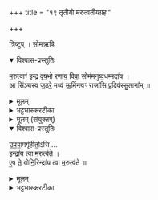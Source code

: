 +++
title = "१९ तृतीयो मरुत्वतीयग्रहः"

+++

त्रिष्टुप् । सोमऋषिः
<details open><summary>विश्वास-प्रस्तुतिः</summary>

म॒रुत्वाꣳ॑ इन्द्र वृष॒भो रणा॑य॒ पिबा॒ सोम॑मनुष्व॒धम्मदा॑य ।  
आ सि॑ञ्चस्व ज॒ठरे॒ मध्व॑ ऊ॒र्मिन्त्वꣳ राजा॑सि प्र॒दिव॑स्सु॒ताना᳚म् ॥
</details>

<details><summary>मूलम्</summary>

म॒रुत्वाꣳ॑ इन्द्र वृष॒भो रणा॑य॒ पिबा॒ सोम॑मनुष्व॒धम्मदा॑य ।  
आ सि॑ञ्चस्व ज॒ठरे॒ मध्व॑ ऊ॒र्मिन्त्वꣳ राजा॑सि प्र॒दिव॑स्सु॒ताना᳚म् ॥
</details>

<details><summary>भट्टभास्करटीका</summary>

1तृतीयं मरुत्वतीयं गृह्णाति - मरुत्वानिन्द्रेति चतुष्पदया त्रिष्टुभा ॥ हे इन्द्र यस्त्वं मरुत्वान् वृषभश्च स त्वं रणाय सङ्ग्रामाय पिब सोमम् । 'द्व्यचोतस्तिङः ' इति दीर्घः । अनुष्वधं स्वधामन्नं अनुस्वदनीयं पुरोडाशात्मकमन्नं सोमम् । सुषामादित्वात् षत्वम्, 'अनोरप्रधानकनीयसी' इत्युत्तरपदान्तोदात्तत्वम् । मदाय, माद्यत्यनेनेति मदः । 'मदोऽनुपसर्गे' इत्यप् । ईदृशाय रणाय जयकरायेत्यर्थः । 'वार्त्रघ्ना एव ते यजमानस्य गृह्यन्ते' 'यन्मरुत्वतीयाः' 'आयुधं एतद्यजमानस्संस्कुरुते यन्मरुत्वतीयाः' इत्यादि च ब्राह्मणम् ।
किं बिन्दुमात्रमपि पीतं मदाय भवतीत्याशङ्क्य नेति प्रतिपाद्यते - आसिञ्चस्व आभिमुख्येन क्षारय जठरे उदरे यथा ते मदो भवति तथा प्रभूतं पिबेत्यर्थः । मध्वः मधुसदृशस्यास्य सोमस्य ऊर्मिं सङ्घातम् । 'जसादिषु वा वचनं छन्दसि' इति गुणाभावः ।
राजा विशेष्यते - प्रदिवः पुराणः नेदानीमेव । मदस्योत्पाद्यत्वे हेतुमाह - त्वं राजा सुतानां सोमार्नां, तव मदाय सोमा अभिषूयन्त इति भावः, अतिक्रान्तेष्वप्यहस्सु त्वमेव सोमानां राजेति । यद्वा - त्वमेव ह्यतिक्रान्तेष्वहस्सु सुतानां राजाऽभूः, तस्मादिदानीमपि पिबेति प्रार्थ्यसे । प्रगता दिवसा अस्येति प्रदिवः । छान्दसोकारस्समासान्तः, 'परादिश्छन्दसि बहुलम्' इत्युत्तरपदाद्युदात्तत्वम् । मरुत्वानित्यत्र पूर्ववत्सांहितायां रुत्वादि ॥
</details>



<details><summary>मूलम् (संयुक्तम्)</summary>

उ॒प॒या॒मगृ॑हीतो॒ऽसीन्द्रा॑य त्वा म॒रुत्व॑त ए॒ष ते॒ योनि॒रिन्द्रा॑य त्वा म॒रुत्व॑ते ॥ [20]
</details>

<details open><summary>विश्वास-प्रस्तुतिः</summary>

उ॒प॒या॒मगृ॑हीतो॒ऽसि ...   
इन्द्रा॑य त्वा म॒रुत्व॑ते ।   
ए॒ष ते॒ योनि॒रिन्द्रा॑य त्वा म॒रुत्व॑ते ॥  
</details>

<details><summary>मूलम्</summary>

उ॒प॒या॒मगृ॑हीतो॒ऽसि ...   
इन्द्रा॑य त्वा म॒रुत्व॑ते ।   
ए॒ष ते॒ योनि॒रिन्द्रा॑य त्वा म॒रुत्व॑ते ॥  
</details>

<details><summary>भट्टभास्करटीका</summary>

2 पूर्ववदेव ग्रहणसादने ॥

इति चतुर्थे एकोनविंशोनुवाकः ॥  
</details>
